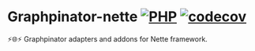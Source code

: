 # Graphpinator-nette [![PHP](https://github.com/infinityloop-dev/graphpinator-nette/workflows/PHP/badge.svg?branch=master)](https://github.com/infinityloop-dev/graphpinator-nette/actions?query=workflow%3APHP) [![codecov](https://codecov.io/gh/infinityloop-dev/graphpinator-nette/branch/master/graph/badge.svg)](https://codecov.io/gh/infinityloop-dev/graphpinator-nette)

:zap::globe_with_meridians::zap: Graphpinator adapters and addons for Nette framework.
